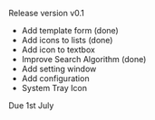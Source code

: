 Release version v0.1

- Add template form (done)
- Add icons to lists (done)
- Add icon to textbox
- Improve Search Algorithm (done)
- Add setting window 
- Add configuration
- System Tray Icon 

Due 1st July